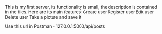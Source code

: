 This is my first server, its functionality is small, the description is contained in the files.
Here are its main features:
Create user
Register user
Edit user
Delete user
Take a picture and save it

Use this url in Postman - 127.0.0.1:5000/api/posts